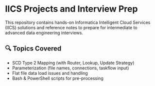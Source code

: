# IICS Projects and Interview Prep

This repository contains hands-on Informatica Intelligent Cloud Services (IICS) solutions and reference notes to prepare for intermediate to advanced data engineering interviews.

## 🔍 Topics Covered

- SCD Type 2 Mapping (with Router, Lookup, Update Strategy)
- Parameterization (file names, connections, taskflow input)
- Flat file data load issues and handling
- Bash & PowerShell scripts for pre-processing

